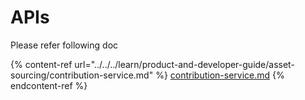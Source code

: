 # APIs

Please refer following doc



{% content-ref url="../../../learn/product-and-developer-guide/asset-sourcing/contribution-service.md" %}
[contribution-service.md](../../../learn/product-and-developer-guide/asset-sourcing/contribution-service.md)
{% endcontent-ref %}
